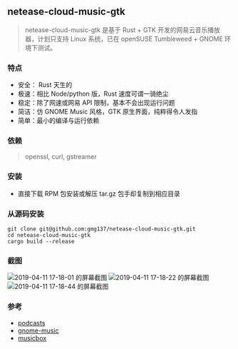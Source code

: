## netease-cloud-music-gtk
> netease-cloud-music-gtk 是基于 Rust + GTK 开发的网易云音乐播放器，计划只支持 Linux 系统，已在 openSUSE Tumbleweed + GNOME 环境下测试。

### 特点
- 安全： Rust 天生的
- 极速：相比 Node/python 版，Rust 速度可谓一骑绝尘
- 稳定：除了网速或网易 API 限制，基本不会出现运行问题
- 简洁：仿 GNOME Music 风格，GTK 原生界面，纯粹得令人发指
- 简单：最小的编译与运行依赖

### 依赖
> openssl, curl, gstreamer

### 安装
- 直接下载 RPM 包安装或解压 tar.gz 包手却复制到相应目录

### 从源码安装
```
git clone git@github.com:gmg137/netease-cloud-music-gtk.git
cd netease-cloud-music-gtk
cargo build --release
```

### 截图
![2019-04-11 17-18-01 的屏幕截图](https://user-images.githubusercontent.com/6460323/55945759-01f55200-5c7e-11e9-9a91-606a4656555e.png)
![2019-04-11 17-18-22 的屏幕截图](https://user-images.githubusercontent.com/6460323/55945765-04f04280-5c7e-11e9-9f38-242524aedd66.png)
![2019-04-11 17-18-44 的屏幕截图](https://user-images.githubusercontent.com/6460323/55945774-07529c80-5c7e-11e9-9dbd-eefa9e387096.png)


### 参考
- [podcasts](https://gitlab.gnome.org/World/podcasts)
- [gnome-music](https://gitlab.gnome.org/GNOME/gnome-music)
- [musicbox](https://github.com/darknessomi/musicbox)
